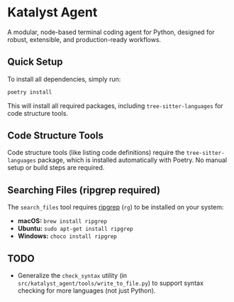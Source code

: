 # Katalyst Agent

A modular, node-based terminal coding agent for Python, designed for robust, extensible, and production-ready workflows.

## Quick Setup

To install all dependencies, simply run:

```bash
poetry install
```

This will install all required packages, including `tree-sitter-languages` for code structure tools.

## Code Structure Tools

Code structure tools (like listing code definitions) require the `tree-sitter-languages` package, which is installed automatically with Poetry. No manual setup or build steps are required.

## Searching Files (ripgrep required)

The `search_files` tool requires [ripgrep](https://github.com/BurntSushi/ripgrep) (`rg`) to be installed on your system:
- **macOS:**   `brew install ripgrep`
- **Ubuntu:**  `sudo apt-get install ripgrep`
- **Windows:** `choco install ripgrep`

## TODO

- Generalize the `check_syntax` utility (in `src/katalyst_agent/tools/write_to_file.py`) to support syntax checking for more languages (not just Python).

<!-- More TODOs will be added here as the project evolves. --> 